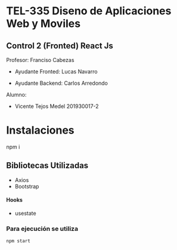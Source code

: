 # TEL-335 Diseno de Aplicaciones Web y Moviles
## Control 2 (Fronted) React Js

Profesor: Franciso Cabezas

- Ayudante Fronted: Lucas Navarro 

- Ayudante Backend: Carlos Arredondo

Alumno:

- Vicente Tejos Medel  201930017-2

# Instalaciones

npm i

## Bibliotecas Utilizadas

- Axios
- Bootstrap

#### Hooks

- usestate

### Para ejecución se utiliza 

`npm start`